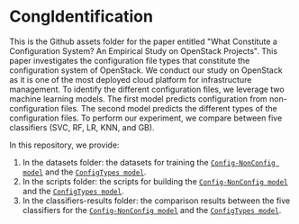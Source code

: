 # CongIdentification


This is the Github assets folder for the paper entitled "What Constitute a Configuration System? An Empirical Study on OpenStack Projects". This paper investigates the configuration file types that constitute the configuration system of OpenStack. We conduct our study on OpenStack as it is one of the most deployed cloud platform for infrastructure management. To identify the different configuration files, we leverage two machine learning models. The first model predicts configuration from non-configuration files. The second model predicts the different types of the configuration files. To perform our experiment, we compare between five classifiers (SVC, RF, LR, KNN, and GB).

In this repository, we provide: 

1) In the datasets folder: the datasets for training the [``Config-NonConfig model``](https://github.com/stilab-ets/CongIdentification/blob/main/Datasets/Model1-ConfigNonconfig.csv) and the [``ConfigTypes model``](https://github.com/stilab-ets/CongIdentification/blob/main/Datasets/Model2-ConfigTypes.csv). 
2) In the scripts folder: the scripts for building the [``Config-NonConfig model``](https://github.com/stilab-ets/CongIdentification/blob/main/Scripts/Model1-configNonconfig.py) and the [``ConfigTypes model``](https://github.com/stilab-ets/CongIdentification/blob/main/Scripts/Model2-ConfigTypes.py).   
3) In the classifiers-results folder: the comparison results between the five classifiers for the [``Config-NonConfig model``](https://github.com/stilab-ets/CongIdentification/blob/main/Classifiers-Results/Model1-ConfigNonconfig.csv) and the [``ConfigTypes model``](https://github.com/stilab-ets/CongIdentification/blob/main/Classifiers-Results/Model2-ConfigTypes.csv). 

